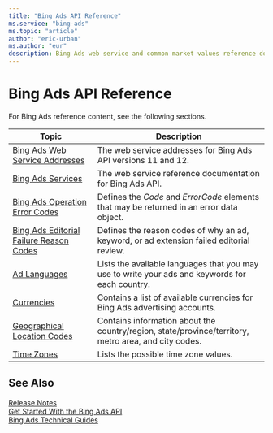 ```yaml
---
title: "Bing Ads API Reference"
ms.service: "bing-ads"
ms.topic: "article"
author: "eric-urban"
ms.author: "eur"
description: Bing Ads web service and common market values reference documentation.
---
```

# Bing Ads API Reference
For Bing Ads reference content, see the following sections.

|Topic|Description|
|---------|---------------|
|[Bing Ads Web Service Addresses](../guides/web-service-addresses.md)|The web service addresses for Bing Ads API versions 11 and 12.|
|[Bing Ads Services](../guides/services.md)|The web service reference documentation for Bing Ads API.|
|[Bing Ads Operation Error Codes](../guides/operation-error-codes.md)|Defines the *Code* and *ErrorCode* elements that may be returned in an error data object.|
|[Bing Ads Editorial Failure Reason Codes](../guides/editorial-failure-reason-codes.md)|Defines the reason codes of why an ad, keyword, or ad extension failed editorial review.|
|[Ad Languages](../guides/ad-languages.md)|Lists the available languages that you may use to write your ads and keywords for each country.|
|[Currencies](../guides/currencies.md)|Contains a list of available currencies for Bing Ads advertising accounts.|
|[Geographical Location Codes](../guides/geographical-location-codes.md)|Contains information about the country/region, state/province/territory, metro area, and city codes.|
|[Time Zones](../guides/time-zones.md)|Lists the possible time zone values.|

## <a name="see-also"></a>See Also
[Release Notes](../guides/release-notes.md)  
[Get Started With the Bing Ads API](../guides/get-started.md)  
[Bing Ads Technical Guides](../guides/technical-guides.md)  


